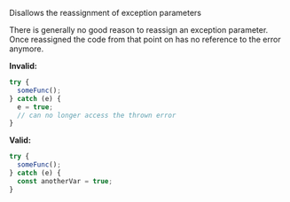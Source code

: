 Disallows the reassignment of exception parameters

There is generally no good reason to reassign an exception parameter. Once
reassigned the code from that point on has no reference to the error anymore.

**Invalid:**

```typescript
try {
  someFunc();
} catch (e) {
  e = true;
  // can no longer access the thrown error
}
```

**Valid:**

```typescript
try {
  someFunc();
} catch (e) {
  const anotherVar = true;
}
```

